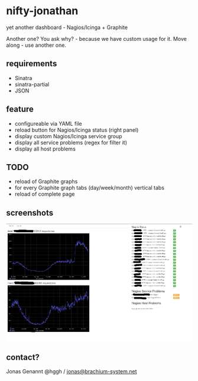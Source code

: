 nifty-jonathan
==============

yet another dashboard - Nagios/Icinga + Graphite

Another one? You ask why? - because we have custom usage for it. Move along - use another one.


requirements
-------------------
 * Sinatra
 * sinatra-partial
 * JSON


feature
--------------------
 * configureable via YAML file
 * reload button for Nagios/Icinga status (right panel)
 * display custom Nagios/Icinga service group
 * display all service problems (regex for filter it)
 * display all host problems


TODO
--------------------
 * reload of Graphite graphs
 * for every Graphite graph tabs (day/week/month) vertical tabs
 * reload of complete page

screenshots
----------------
 ![Screenshot](https://github.com/hggh/nifty-jonathan/blob/master/screenshots/screen_01.png?raw=true)


contact?
--------------

Jonas Genannt @hggh / jonas@brachium-system.net
